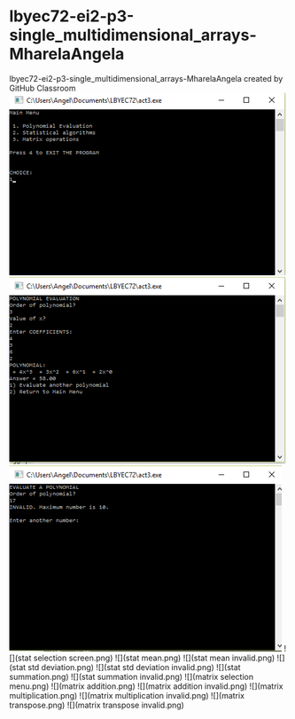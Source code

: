 # lbyec72-ei2-p3-single_multidimensional_arrays-MharelaAngela
lbyec72-ei2-p3-single_multidimensional_arrays-MharelaAngela created by GitHub Classroom
![](menu.png)
![](poly.png)
![](polyinvalid.png)
![](stat selection screen.png)
![](stat mean.png)
![](stat mean invalid.png)
![](stat std deviation.png)
![](stat std deviation invalid.png)
![](stat summation.png)
![](stat summation invalid.png)
![](matrix selection menu.png)
![](matrix addition.png)
![](matrix addition invalid.png)
![](matrix multiplication.png)
![](matrix multiplication invalid.png)
![](matrix transpose.png)
![](matrix transpose invalid.png)
